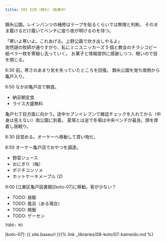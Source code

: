```yaml
---
title: 595 日目（晴れ）（執筆中）
---
```


錦糸公園。レインパンツの補修はテープを貼るくらいでは無理と判断。
そのまま履けるだけ履いてベンチに座り夜が明けるのを待つ。

「寒いよ寒いよ。これあげる。上野公園で炊き出しやるよ」<br/>
突然謎の牧師が通りすがり、私にミニスニッカーズ 5 個と教会のチラシコピー紙ペラ一枚を寄越し去っていく。
お菓子と情報提供に感謝しつつ、眠いので目を閉じる。

6:30 前。寒さのあまり気を失っていたところを回復。
錦糸公園を発ち南側から亀戸入り。

6:50 なか卯亀戸店で朝食。
* 納豆朝定食
* ライス大盛無料

亀戸七丁目方面に向かう。途中セブンイレブンで雑誌チェックを入れてから（中身は見えない）南公園に到着。
夏場とは逆で冬場は中央ベンチが最良。頭を厚着し居眠り。

8:30 目覚める。オーケーへ移動して買い物だ。

8:50 オーケー亀戸店でおやつを調達。
* 野菜ジュース
* おにぎり（梅）
* ポテチコンソメ
* ホットケーキメープル (2)

9:00 [江東区亀戸図書館][koto-07]に移動。客が少ない？

* TODO: 昼飯
* TODO: 風呂（ある場合）
* TODO: 晩飯
* TODO: ゲーセン

```text
TODO: MJ
```

[koto-07]: {{ site.baseurl }}{% link _libraries/08-koto/07-kameido.md %}
